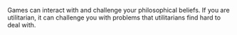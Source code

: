 Games can interact with and challenge your philosophical beliefs. If you are utilitarian, it can challenge you with problems that utilitarians find hard to deal with.
